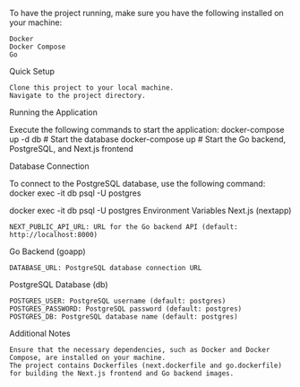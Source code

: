 
To have the project running, make sure you have the following installed on your machine:

    Docker
    Docker Compose
    Go

Quick Setup

    Clone this project to your local machine.
    Navigate to the project directory.

Running the Application

Execute the following commands to start the application:
docker-compose up -d db  # Start the database
docker-compose up        # Start the Go backend, PostgreSQL, and Next.js frontend

Database Connection

To connect to the PostgreSQL database, use the following command:
docker exec -it db psql -U postgres

docker exec -it db psql -U postgres
Environment Variables
Next.js (nextapp)

    NEXT_PUBLIC_API_URL: URL for the Go backend API (default: http://localhost:8000)

Go Backend (goapp)

    DATABASE_URL: PostgreSQL database connection URL

PostgreSQL Database (db)

    POSTGRES_USER: PostgreSQL username (default: postgres)
    POSTGRES_PASSWORD: PostgreSQL password (default: postgres)
    POSTGRES_DB: PostgreSQL database name (default: postgres)

Additional Notes

    Ensure that the necessary dependencies, such as Docker and Docker Compose, are installed on your machine.
    The project contains Dockerfiles (next.dockerfile and go.dockerfile) for building the Next.js frontend and Go backend images.